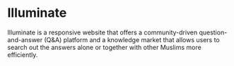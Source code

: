 # Illuminate
Illuminate is a responsive website that offers a community-driven question-and-answer (Q&amp;A) platform and a knowledge market that allows users to search out the answers alone or together with other Muslims more efficiently.   
